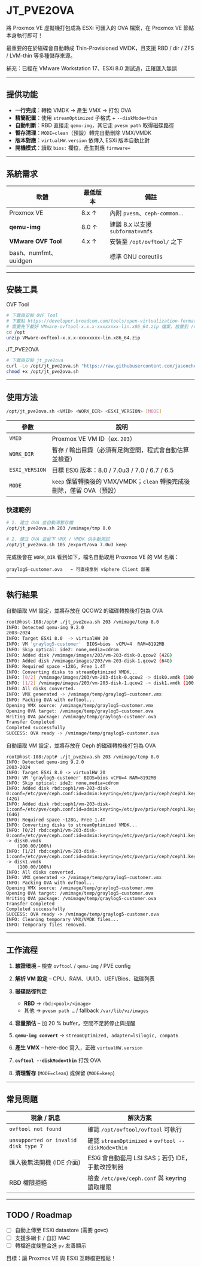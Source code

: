 # JT_PVE2OVA 

將 Proxmox VE 虛擬機打包成為 ESXi 可匯入的 OVA 檔案，在 Proxmox VE 節點本身執行即可！

最重要的在於磁碟會自動轉成 Thin-Provisioned VMDK，且支援 RBD / dir / ZFS / LVM-thin 等多種儲存來源。

補充：已經在 VMware Workstation 17、ESXi 8.0 測試過，正確匯入無誤

---

## 提供功能

- **一行完成**：轉換 VMDK → 產生 VMX → 打包 OVA  
- **精簡配置**：使用 `streamOptimized` 子格式 + `--diskMode=thin`
- **自動判斷**：RBD 直接走 `qemu-img`，其它走 `pvesm path` 取得磁碟路徑
- **暫存清理**：`MODE=clean`（預設）轉完自動刪除 VMX/VMDK  
- **版本對應**：`virtualHW.version` 依傳入 ESXi 版本自動比對  
- **開機模式**：讀取 `bios:` 欄位，產生對應 `firmware=`  

---

## 系統需求

| 軟體                | 最低版本 | 備註                                   |
|---------------------|---------|----------------------------------------|
| Proxmox VE          | 8.x ↑   | 內附 `pvesm`、`ceph-common`…           |
| **qemu-img**        | 8.0 ↑   | 建議 8.x 以支援 `subformat=vmfs`       |
| **VMware OVF Tool** | 4.x ↑   | 安裝至 `/opt/ovftool/` 之下         |
| bash、numfmt、uuidgen|         | 標準 GNU coreutils                     |

---

## 安裝工具


OVF Tool
```bash
# 下載與安裝 OVF Tool
# 下載點 https://developer.broadcom.com/tools/open-virtualization-format-ovf-tool/latest
# 需要先下載好 VMware-ovftool-x.x.x-xxxxxxxx-lin.x86_64.zip 檔案，放置到 /opt/
cd /opt
unzip VMware-ovftool-x.x.x-xxxxxxxx-lin.x86_64.zip
```

JT_PVE2OVA
```bash
# 下載與安裝 jt_pve2ova
curl -Lo /opt/jt_pve2ova.sh "https://raw.githubusercontent.com/jasoncheng7115/it-scripts/refs/heads/master/jt_pve2ova/jt_pve2ova.sh"
chmod +x /opt/jt_pve2ova.sh
```

---

## 使用方法

```bash
/opt/jt_pve2ova.sh <VMID> <WORK_DIR> <ESXI_VERSION> [MODE]
```

| 參數             | 說明                                                 |
| -------------- | -------------------------------------------------- |
| `VMID`         | Proxmox VE VM ID（ex. `203`）                               |
| `WORK_DIR`     | 暫存 / 輸出目錄（必須有足夠空間，程式會自動估算並檢查）          |
| `ESXI_VERSION` | 目標 ESXi 版本：8.0 / 7.0u3 / 7.0 / 6.7 / 6.5 |
| `MODE`         | `keep` 保留轉換後的 VMX/VMDK；`clean` 轉換完成後刪除，僅留 OVA（預設）                |

### 快速範例

```bash
# 1. 建立 OVA 並自動清暫存檔
/opt/jt_pve2ova.sh 203 /vmimage/tmp 8.0

# 2. 建立 OVA 並留下 VMX / VMDK 供手動測試
/opt/jt_pve2ova.sh 105 /export/ova 7.0u3 keep
```

完成後會在 `WORK_DIR` 看到如下，檔名自動取用 Proxmox VE 的 VM 名稱：

```
graylog5-customer.ova   ← 可直接拿到 vSphere Client 部署
```

---

## 執行結果


自動讀取 VM 設定，並將存放在 QCOW2 的磁碟轉換後打包為 OVA
```bash
root@host-108:/opt# ./jt_pve2ova.sh 203 /vmimage/temp 8.0
INFO: Detected qemu-img 9.2.0
2003–2024
INFO: Target ESXi 8.0  -> virtualHW 20
INFO: VM 'graylog5-customer'  BIOS=bios  vCPU=4  RAM=8192MB
INFO: Skip optical: ide2: none,media=cdrom
INFO: Added disk /vmimage/images/203/vm-203-disk-0.qcow2 (42G)
INFO: Added disk /vmimage/images/203/vm-203-disk-1.qcow2 (64G)
INFO: Required space ~128G, Free 1.4T
INFO: Converting disks to streamOptimized VMDK...
INFO: [0/2] /vmimage/images/203/vm-203-disk-0.qcow2 -> disk0.vmdk (100.00/100%)
INFO: [1/2] /vmimage/images/203/vm-203-disk-1.qcow2 -> disk1.vmdk (100.00/100%)
INFO: All disks converted.
INFO: VMX generated -> /vmimage/temp/graylog5-customer.vmx
INFO: Packing OVA with ovftool...
Opening VMX source: /vmimage/temp/graylog5-customer.vmx
Opening OVA target: /vmimage/temp/graylog5-customer.ova
Writing OVA package: /vmimage/temp/graylog5-customer.ova
Transfer Completed
Completed successfully
SUCCESS: OVA ready -> /vmimage/temp/graylog5-customer.ova
```

自動讀取 VM 設定，並將存放在 Ceph 的磁碟轉換後打包為 OVA
```
root@host-108:/opt# ./jt_pve2ova.sh 203 /vmimage/temp 8.0
INFO: Detected qemu-img 9.2.0
2003-2024
INFO: Target ESXi 8.0 -> virtualHW 20
INFO: VM 'graylog5-customer' BIOS=bios vCPU=4 RAM=8192MB
INFO: Skip optical: ide2: none,media=cdrom
INFO: Added disk rbd:ceph1/vm-203-disk-0:conf=/etc/pve/ceph.conf:id=admin:keyring=/etc/pve/priv/ceph/ceph1.keyring (42G)
INFO: Added disk rbd:ceph1/vm-203-disk-1:conf=/etc/pve/ceph.conf:id=admin:keyring=/etc/pve/priv/ceph/ceph1.keyring (64G)
INFO: Required space ~128G, Free 1.4T
INFO: Converting disks to streamOptimized VMDK...
INFO: [0/2] rbd:ceph1/vm-203-disk-0:conf=/etc/pve/ceph.conf:id=admin:keyring=/etc/pve/priv/ceph/ceph1.keyring -> disk0.vmdk
    (100.00/100%)
INFO: [1/2] rbd:ceph1/vm-203-disk-1:conf=/etc/pve/ceph.conf:id=admin:keyring=/etc/pve/priv/ceph/ceph1.keyring -> disk1.vmdk
    (100.00/100%)
INFO: All disks converted.
INFO: VMX generated -> /vmimage/temp/graylog5-customer.vmx
INFO: Packing OVA with ovftool...
Opening VMX source: /vmimage/temp/graylog5-customer.vmx
Opening OVA target: /vmimage/temp/graylog5-customer.ova
Writing OVA package: /vmimage/temp/graylog5-customer.ova
Transfer Completed                    
Completed successfully
SUCCESS: OVA ready -> /vmimage/temp/graylog5-customer.ova
INFO: Cleaning temporary VMX/VMDK files...
INFO: Temporary files removed.
```

---

## 工作流程

1. **驗證環境** – 檢查 `ovftool` / `qemu-img` / PVE config
2. **解析 VM 設定** – CPU、RAM、UUID、UEFI/Bios、磁碟列表
3. **磁碟路徑判定**

   * **RBD** → `rbd:<pool>/<image>`
   * 其他 → `pvesm path …` / fallback `/var/lib/vz/images`
4. **容量預估** – 加 20 % buffer，空間不足將停止與提醒
5. **`qemu-img convert`** → `streamOptimized, adapter=lsilogic, compat6`
6. **產生 VMX** – here-doc 寫入，正確 `virtualHW.version`
7. **`ovftool --diskMode=thin`** 打包 OVA
8. **清理暫存** (`MODE=clean`) 或保留 (`MODE=keep`)

---

## 常見問題

| 現象 / 訊息                              | 解決方案                                             |
| ------------------------------------ | ------------------------------------------------ |
| `ovftool not found`                  | 確認 `/opt/ovftool/ovftool` 可執行                    |
| `unsupported or invalid disk type 7` | 確認 `streamOptimized` + `ovftool --diskMode=thin` |
| 匯入後無法開機 (IDE 介面)                     | ESXi 會自動套用 LSI SAS；若仍 IDE，手動改控制器                 |
| RBD 權限拒絕                             | 檢查 `/etc/pve/ceph.conf` 與 keyring 讀取權限           |

---

## TODO / Roadmap

* [ ] 自動上傳至 ESXi datastore (需要 govc)
* [ ] 支援多網卡 / 自訂 MAC
* [ ] 轉檔進度條整合進 `pv` 友善顯示

目標：讓 Proxmox VE 與 ESXi 互轉檔更輕鬆！

